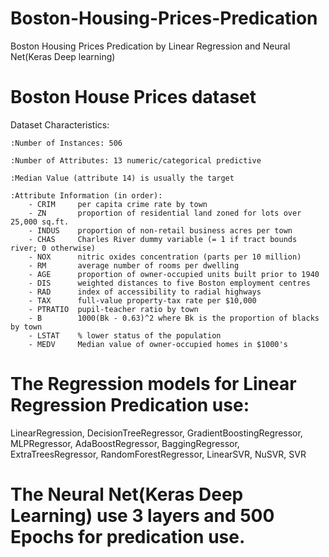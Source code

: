 # Boston-Housing-Prices-Predication
Boston Housing Prices Predication by Linear Regression and Neural Net(Keras Deep learning)

# Boston House Prices dataset

Dataset Characteristics:  

    :Number of Instances: 506 

    :Number of Attributes: 13 numeric/categorical predictive
    
    :Median Value (attribute 14) is usually the target

    :Attribute Information (in order):
        - CRIM     per capita crime rate by town
        - ZN       proportion of residential land zoned for lots over 25,000 sq.ft.
        - INDUS    proportion of non-retail business acres per town
        - CHAS     Charles River dummy variable (= 1 if tract bounds river; 0 otherwise)
        - NOX      nitric oxides concentration (parts per 10 million)
        - RM       average number of rooms per dwelling
        - AGE      proportion of owner-occupied units built prior to 1940
        - DIS      weighted distances to five Boston employment centres
        - RAD      index of accessibility to radial highways
        - TAX      full-value property-tax rate per $10,000
        - PTRATIO  pupil-teacher ratio by town
        - B        1000(Bk - 0.63)^2 where Bk is the proportion of blacks by town
        - LSTAT    % lower status of the population
        - MEDV     Median value of owner-occupied homes in $1000's
        
# The Regression models for Linear Regression Predication use:
LinearRegression,
DecisionTreeRegressor,
GradientBoostingRegressor,
MLPRegressor,
AdaBoostRegressor,
BaggingRegressor,
ExtraTreesRegressor,
RandomForestRegressor,
LinearSVR,
NuSVR,
SVR

# The Neural Net(Keras Deep Learning) use 3 layers and 500 Epochs for predication use.
